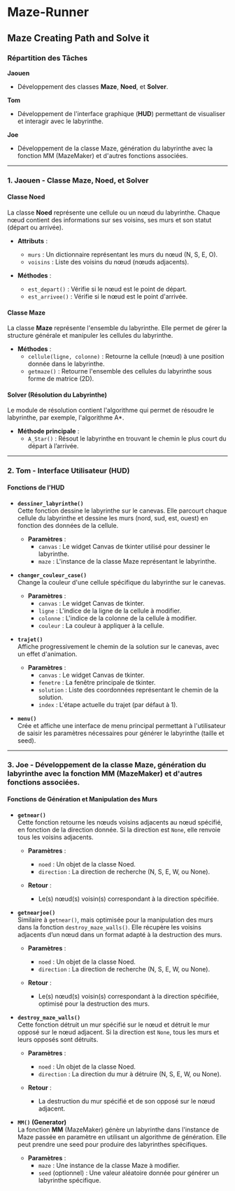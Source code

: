 # Maze-Runner
## Maze Creating Path and Solve it

### Répartition des Tâches

**Jaouen**  
- Développement des classes **Maze**, **Noed**, et **Solver**.

**Tom**  
- Développement de l'interface graphique (**HUD**) permettant de visualiser et interagir avec le labyrinthe.

**Joe**
- Développement de la classe Maze, génération du labyrinthe avec la fonction MM (MazeMaker) et d'autres fonctions associées.

---

### **1. Jaouen - Classe Maze, Noed, et Solver**

#### **Classe Noed**
La classe **Noed** représente une cellule ou un nœud du labyrinthe. Chaque nœud contient des informations sur ses voisins, ses murs et son statut (départ ou arrivée).

- **Attributs** :
  - `murs` : Un dictionnaire représentant les murs du nœud (N, S, E, O).
  - `voisins` : Liste des voisins du nœud (nœuds adjacents).
  
- **Méthodes** :
  - `est_depart()` : Vérifie si le nœud est le point de départ.
  - `est_arrivee()` : Vérifie si le nœud est le point d'arrivée.

#### **Classe Maze**
La classe **Maze** représente l'ensemble du labyrinthe. Elle permet de gérer la structure générale et manipuler les cellules du labyrinthe.

- **Méthodes** :
  - `cellule(ligne, colonne)` : Retourne la cellule (nœud) à une position donnée dans le labyrinthe.
  - `getmaze()` : Retourne l'ensemble des cellules du labyrinthe sous forme de matrice (2D).

#### **Solver (Résolution du Labyrinthe)**
Le module de résolution contient l'algorithme qui permet de résoudre le labyrinthe, par exemple, l'algorithme A*.

- **Méthode principale** :
  - `A_Star()` : Résout le labyrinthe en trouvant le chemin le plus court du départ à l’arrivée.

---

### **2. Tom - Interface Utilisateur (HUD)**

#### **Fonctions de l'HUD**

- **`dessiner_labyrinthe()`**  
  Cette fonction dessine le labyrinthe sur le canevas. Elle parcourt chaque cellule du labyrinthe et dessine les murs (nord, sud, est, ouest) en fonction des données de la cellule.

  - **Paramètres** :
    - `canvas` : Le widget Canvas de tkinter utilisé pour dessiner le labyrinthe.
    - `maze` : L'instance de la classe Maze représentant le labyrinthe.

- **`changer_couleur_case()`**  
  Change la couleur d'une cellule spécifique du labyrinthe sur le canevas.

  - **Paramètres** :
    - `canvas` : Le widget Canvas de tkinter.
    - `ligne` : L'indice de la ligne de la cellule à modifier.
    - `colonne` : L'indice de la colonne de la cellule à modifier.
    - `couleur` : La couleur à appliquer à la cellule.

- **`trajet()`**  
  Affiche progressivement le chemin de la solution sur le canevas, avec un effet d'animation.

  - **Paramètres** :
    - `canvas` : Le widget Canvas de tkinter.
    - `fenetre` : La fenêtre principale de tkinter.
    - `solution` : Liste des coordonnées représentant le chemin de la solution.
    - `index` : L'étape actuelle du trajet (par défaut à 1).

- **`menu()`**  
  Crée et affiche une interface de menu principal permettant à l'utilisateur de saisir les paramètres nécessaires pour générer le labyrinthe (taille et seed).

---

### **3. Joe - Développement de la classe Maze, génération du labyrinthe avec la fonction MM (MazeMaker) et d'autres fonctions associées.**

#### **Fonctions de Génération et Manipulation des Murs**

- **`getnear()`**  
  Cette fonction retourne les nœuds voisins adjacents au nœud spécifié, en fonction de la direction donnée. Si la direction est `None`, elle renvoie tous les voisins adjacents.

  - **Paramètres** :
    - `noed` : Un objet de la classe Noed.
    - `direction` : La direction de recherche (N, S, E, W, ou None).

  - **Retour** :
    - Le(s) nœud(s) voisin(s) correspondant à la direction spécifiée.

- **`getnearjoe()`**  
  Similaire à `getnear()`, mais optimisée pour la manipulation des murs dans la fonction `destroy_maze_walls()`. Elle récupère les voisins adjacents d’un nœud dans un format adapté à la destruction des murs.

  - **Paramètres** :
    - `noed` : Un objet de la classe Noed.
    - `direction` : La direction de recherche (N, S, E, W, ou None).

  - **Retour** :
    - Le(s) nœud(s) voisin(s) correspondant à la direction spécifiée, optimisé pour la destruction des murs.

- **`destroy_maze_walls()`**  
  Cette fonction détruit un mur spécifié sur le nœud et détruit le mur opposé sur le nœud adjacent. Si la direction est `None`, tous les murs et leurs opposés sont détruits.

  - **Paramètres** :
    - `noed` : Un objet de la classe Noed.
    - `direction` : La direction du mur à détruire (N, S, E, W, ou None).

  - **Retour** :
    - La destruction du mur spécifié et de son opposé sur le nœud adjacent.

- **`MM()` (Generator)**  
  La fonction **MM** (MazeMaker) génère un labyrinthe dans l'instance de Maze passée en paramètre en utilisant un algorithme de génération. Elle peut prendre une seed pour produire des labyrinthes spécifiques.

  - **Paramètres** :
    - `maze` : Une instance de la classe Maze à modifier.
    - `seed` (optionnel) : Une valeur aléatoire donnée pour générer un labyrinthe spécifique.

